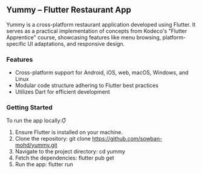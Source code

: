 ## Yummy – Flutter Restaurant App

Yummy is a cross-platform restaurant application developed using Flutter. It serves as a practical implementation of concepts from Kodeco's "Flutter Apprentice" course, showcasing features like menu browsing, platform-specific UI adaptations, and responsive design.

### Features

- Cross-platform support for Android, iOS, web, macOS, Windows, and Linux
- Modular code structure adhering to Flutter best practices
- Utilizes Dart for efficient development

### Getting Started

To run the app locally:

1. Ensure Flutter is installed on your machine.
2. Clone the repository:
   git clone https://github.com/sowban-mohd/yummy.git
3. Navigate to the project directory:
   cd yummy
4. Fetch the dependencies:
   flutter pub get
5. Run the app:
   flutter run
